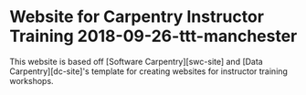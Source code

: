 # Website for Carpentry Instructor Training 2018-09-26-ttt-manchester

This website is based off [Software Carpentry][swc-site] and [Data Carpentry][dc-site]'s
template for creating websites for instructor training workshops.

